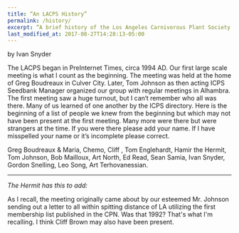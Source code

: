 ```yaml
---
title: “An LACPS History”
permalink: /history/
excerpt: “A brief history of the Los Angeles Carnivorous Plant Society by Ivan Snyder.”
last_modified_at: 2017-08-27T14:28:13-05:00
---
```


by Ivan Snyder

The LACPS began in PreInternet Times, circa 1994 AD. Our first large scale meeting is what I count as the beginning. The meeting was held at the home of Greg Boudreaux in Culver City. Later, Tom Johnson as then acting ICPS Seedbank Manager organized our group with regular meetings in Alhambra. The first meeting saw a huge turnout, but I can‘t remember who all was there. Many of us learned of one another by the ICPS directory. Here is the beginning of a list of people we knew from the beginning but which may not have been present at the first meeting. Many more were there but were strangers at the time. If you were there please add your name. If I have misspelled your name or it’s incomplete please correct.

Greg Boudreaux & Maria, Chemo, Cliff , Tom Englehardt, Hamir the Hermit, Tom Johnson, Bob Mailloux, Art North, Ed Read, Sean Samia, Ivan Snyder, Gordon Snelling, Leo Song, Art Terhovanessian.

--------

<em>The Hermit has this to add:</em>

As I recall, the meeting originally came about by our esteemed Mr. Johnson sending out a letter to all within spitting distance of LA utilizing the first membership list published in the CPN.  Was that 1992?  That's what I'm recalling.  I think Cliff Brown may also have been present.